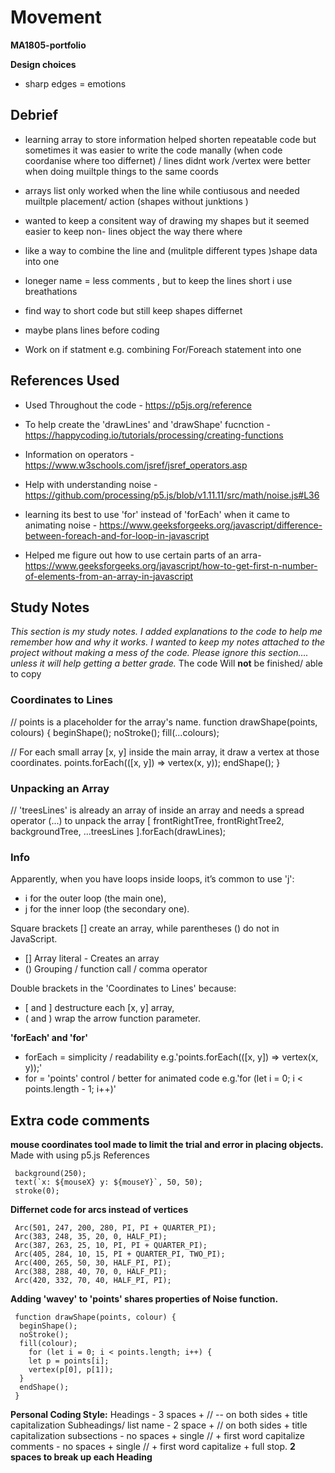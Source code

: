 # **Movement**
**MA1805-portfolio**




**Design choices**
- sharp edges = emotions



## Debrief
- learning array to store information helped shorten repeatable code but sometimes it was easier to write the code manally (when code coordanise where too differnet) / lines didnt work /vertex were better when doing muiltple things to the same coords
- arrays list only worked when the line while contiusous and needed muiltple placement/ action (shapes without junktions )

- wanted to keep a consitent way of drawing my shapes but it seemed easier to keep non- lines object the way there where

- like a way to combine the line and (mulitple different types )shape data into one 

- loneger name = less comments , but to keep the lines short i use breathations

- find way to short code but still keep shapes differnet
- maybe plans lines before coding 
- Work on if statment e.g. combining For/Foreach statement into one

## References Used

- Used Throughout the code - https://p5js.org/reference

- To help create the 'drawLines' and 'drawShape' fucnction - https://happycoding.io/tutorials/processing/creating-functions

- Information on operators - https://www.w3schools.com/jsref/jsref_operators.asp

- Help with understanding noise - https://github.com/processing/p5.js/blob/v1.11.11/src/math/noise.js#L36

- learning its best to use 'for' instead of 'forEach' when it came to animating noise - https://www.geeksforgeeks.org/javascript/difference-between-foreach-and-for-loop-in-javascript

- Helped me figure out how to use certain parts of an arra- https://www.geeksforgeeks.org/javascript/how-to-get-first-n-number-of-elements-from-an-array-in-javascript


## Study Notes 
*This section is my study notes. I added explanations to the code to help me remember how and why it works. I wanted to keep my notes attached to the project without making a mess of the code. Please ignore this section…. unless it will help getting a better grade.*
The code Will **not** be finished/ able to copy


### Coordinates to Lines

// points is a placeholder for the array's name.
  function drawShape(points, colours) { 
   beginShape();
    noStroke();
    fill(...colours);

// For each small array [x, y] inside the main array, it draw a vertex at those coordinates.
    points.forEach(([x, y]) => vertex(x, y));
   endShape();
}

### Unpacking an Array 

// 'treesLines' is already an array of inside an array and needs a spread operator (...) to unpack the array
   [
    frontRightTree, frontRightTree2, backgroundTree, ...treesLines
   ].forEach(drawLines);





### Info
Apparently, when you have loops inside loops, it’s common to use 'j':
- i for the outer loop (the main one),
- j for the inner loop (the secondary one).

Square brackets [] create an array, while parentheses () do not in JavaScript.
- []	Array literal	 - Creates an array
- ()	Grouping / function call / comma operator

Double brackets in the 'Coordinates to Lines' because:
- [ and ] destructure each [x, y] array,
- ( and ) wrap the arrow function parameter.

**'forEach' and 'for'**
- forEach = simplicity / readability  e.g.'points.forEach(([x, y]) => vertex(x, y));'
- for = 'points' control / better for animated code  e.g.'for (let i = 0; i < points.length - 1; i++)'


## Extra code comments  
 **mouse coordinates tool made to limit the trial and error in placing objects.** Made with using p5.js References

     background(250);
     text(`x: ${mouseX} y: ${mouseY}`, 50, 50);
     stroke(0); 

**Differnet code for arcs instead of vertices**

     Arc(501, 247, 200, 280, PI, PI + QUARTER_PI);
     Arc(383, 248, 35, 20, 0, HALF_PI);
     Arc(387, 263, 25, 10, PI, PI + QUARTER_PI);
     Arc(405, 284, 10, 15, PI + QUARTER_PI, TWO_PI);
     Arc(400, 265, 50, 30, HALF_PI, PI);
     Arc(388, 288, 40, 70, 0, HALF_PI);
     Arc(420, 332, 70, 40, HALF_PI, PI);

**Adding 'wavey' to 'points' shares properties of Noise function.**

     function drawShape(points, colour) { 
      beginShape();
      noStroke();
      fill(colour);
        for (let i = 0; i < points.length; i++) {
        let p = points[i];
        vertex(p[0], p[1]);
      }
      endShape();
     }


**Personal Coding Style:**
Headings - 3 spaces + // -- on both sides + title capitalization
Subheadings/ list name - 2 space + // on both sides + title capitalization
subsections - no spaces + single // + first word capitalize
comments - no spaces + single // + first word capitalize + full stop.
**2 spaces to break up each Heading**